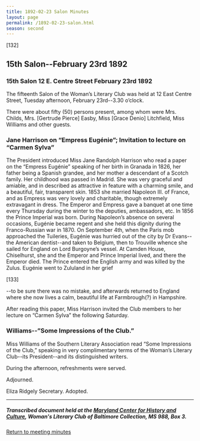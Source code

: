 ```yaml
---
title: 1892-02-23 Salon Minutes
layout: page
permalink: /1892-02-23-salon.html
season: second
---
```


<style>
    #maincontent{
        font-size:1.4em;
    }
</style>
[132]

## 15th Salon--February 23rd 1892

### 15th Salon 12 E. Centre Street February 23rd 1892

The fifteenth Salon of the Woman’s Literary Club was held at 12 East Centre Street, Tuesday afternoon, February 23rd--3.30 o’clock.

There were about fifty (50) persons present, among whom were Mrs. Childs, Mrs. [Gertrude Pierce] Easby, Miss [Grace Denio] Litchfield, Miss Williams and other guests.

### Jane Harrison on “Empress Eugénie”; Invitation to lecture on “Carmen Sylva”

The President introduced Miss Jane Randolph Harrison who read a paper on the “Empress Eugénie” speaking of her birth in Granada in 1826, her father being a Spanish grandee, and her mother a descendant of a Scotch family. Her childhood was passed in Madrid. She was very graceful and amiable, and in described as attractive in feature with a charming smile, and a beautiful, fair, transparent skin. 1853 she married Napoleon III. of France, and as Empress was very lovely and charitable, though extremely extravagant in dress. The Emperor and Empress gave a banquet at one time every Thursday during the winter to the deputies, ambassadors, etc. In 1856 the Prince Imperial was born. During Napoleon’s absence on several occasions, Eugénie became regent and she held this dignity during the Franco-Russian war in 1870. On September 4th, when the Paris mob approached the Tuileries, Eugénie was hurried out of the city by Dr Evans--the American dentist--and taken to Belgium, then to Trouville whence she sailed for England on Lord Burgoyne’s vessel. At Camden House, Chiselhurst, she and the Emperor and Prince Imperial lived, and there the Emperor died. The Prince entered the English army and was killed by the Zulus. Eugénie went to Zululand in her grief

[133]

--to be sure there was no mistake, and afterwards returned to England where she now lives a calm, beautiful life at Farmbrough(?) in Hampshire.

After reading this paper, Miss Harrison invited the Club members to her lecture on “Carmen Sylva” the following Saturday.

### Williams--”Some Impressions of the Club.”

Miss Williams of the Southern Literary Association read “Some Impressions of the Club,” speaking in very complimentary terms of the Woman’s Literary Club--its President--and its distinguished writers.

During the afternoon, refreshments were served.

Adjourned.

Eliza Ridgely
Secretary.
Adopted.

<hr>

##### Transcribed document held at the [Maryland Center for History and Culture](http://mdhs.org/), Woman's Literary Club of Baltimore Collection, MS 988, Box 3. 

[Return to meeting minutes](https://wlcb.github.io/archive/search/index.html?q=%2Bseason%3Asecond)